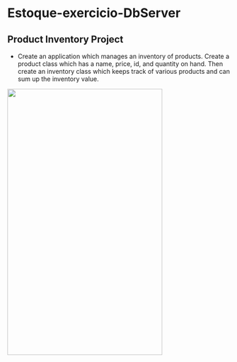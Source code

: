 # Estoque-exercicio-DbServer

## Product Inventory Project 
  - Create an application which manages an inventory of products. Create a product class which has a name, price, id, and quantity on hand. Then create an inventory class which keeps track of various products and can sum up the inventory value.
  
  <img src="/img/Screenshot_20210127-222938_Business Controll V3.jpg" width="350" height="600">

  
  
